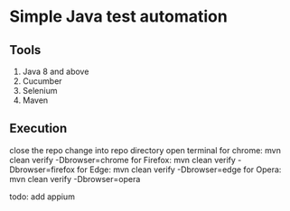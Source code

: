 # Simple Java test automation



## Tools
1. Java 8 and above
2. Cucumber 
3. Selenium 
4. Maven

## Execution
close the repo
change into repo directory
open terminal
for chrome: 
    mvn clean verify -Dbrowser=chrome
for Firefox:
    mvn clean verify -Dbrowser=firefox
for Edge:
    mvn clean verify -Dbrowser=edge
for Opera:
mvn clean verify -Dbrowser=opera

todo:
add appium

